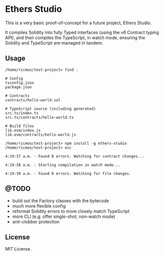 Ethers Studio
=============

This is a very basic proof-of-concept for a future project,
Ethers Studio.

It compiles Solidity into fully Typed interfaces (using the v6
Contract typing API), and then compiles the TypeScript, in watch
mode, ensuring the Solidity and TypeScript are managed in tandem.

Usage
-----

```
/home/ricmoo/test-project> find .

# Config
tsconfig.json
package.json

# Contracts
contracts/hello-world.sol

# TypeScript source (including generated)
src.ts/index.ts
src.ts/contracts/hello-world.ts

# Build files
lib.esm/index.js
lib.esm/contracts/hello-world.js

/home/ricmoo/test-project> npm install -g ethers-studio
/home/ricmoo/test-project> esc

4:19:37 a.m. - Found 0 errors. Watching for contract changes...

4:19:38 a.m. - Starting compilation in watch mode...

4:19:39 a.m. - Found 0 errors. Watching for file changes.
```


@TODO
-----

- build out the Factory classes with the bytecode
- much more flexible config
- reformat Solidity errors to more closely match TypeScript
- more CLI (e.g. offer single-shot, non-watch mode)
- anti-clobber protection

License
-------

MIT License.
